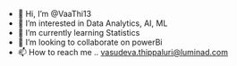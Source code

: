 - 👋 Hi, I’m @VaaThi13
- 👀 I’m interested in Data Analytics, AI, ML
- 🌱 I’m currently learning Statistics
- 💞️ I’m looking to collaborate on powerBi
- 📫 How to reach me .. vasudeva.thippaluri@luminad.com

<!---
VaaThi13/VaaThi13 is a ✨ special ✨ repository because its `README.md` (this file) appears on your GitHub profile.
You can click the Preview link to take a look at your changes.
--->

